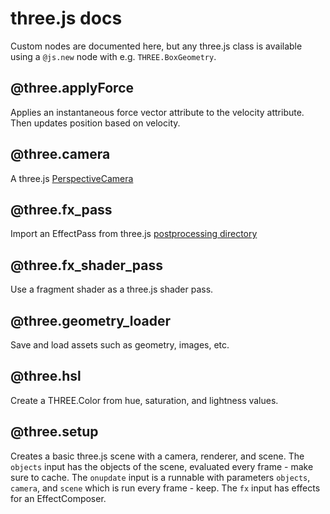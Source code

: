# three.js docs

Custom nodes are documented here, but any three.js class is available using a `@js.new` node with e.g. `THREE.BoxGeometry`.

## @three.applyForce

Applies an instantaneous force vector attribute to the velocity attribute. Then updates position based on velocity.


## @three.camera

A three.js [PerspectiveCamera](https://threejs.org/docs/?q=camera#api/en/cameras/PerspectiveCamera)


## @three.fx_pass

Import an EffectPass from three.js [postprocessing directory](https://github.com/mrdoob/three.js/tree/master/examples/jsm/postprocessing)


## @three.fx_shader_pass

Use a fragment shader as a three.js shader pass.


## @three.geometry_loader

Save and load assets such as geometry, images, etc.


## @three.hsl

Create a THREE.Color from hue, saturation, and lightness values.


## @three.setup

Creates a basic three.js scene with a camera, renderer, and scene. The `objects` input has the objects of the scene, evaluated every frame - make sure to cache. The `onupdate` input is a runnable with parameters `objects`, `camera`, and `scene` which is run every frame - keep. The `fx` input has effects for an EffectComposer.

